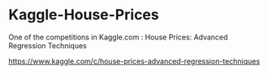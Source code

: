 # Kaggle-House-Prices

One of the competitions in Kaggle.com : House Prices: Advanced Regression Techniques

https://www.kaggle.com/c/house-prices-advanced-regression-techniques
